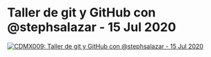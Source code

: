 # Taller de git y GitHub con @stephsalazar - 15 Jul 2020

[![CDMX009: Taller de git y GitHub con @stephsalazar - 15 Jul 2020](https://img.youtube.com/vi/IFDuYIpnSL4/0.jpg)](https://youtu.be/IFDuYIpnSL4)
